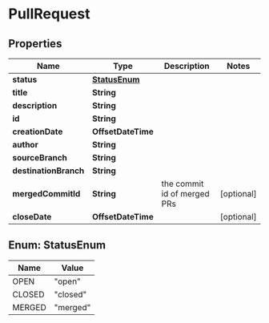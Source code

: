 

# PullRequest


## Properties

| Name | Type | Description | Notes |
|------------ | ------------- | ------------- | -------------|
|**status** | [**StatusEnum**](#StatusEnum) |  |  |
|**title** | **String** |  |  |
|**description** | **String** |  |  |
|**id** | **String** |  |  |
|**creationDate** | **OffsetDateTime** |  |  |
|**author** | **String** |  |  |
|**sourceBranch** | **String** |  |  |
|**destinationBranch** | **String** |  |  |
|**mergedCommitId** | **String** | the commit id of merged PRs |  [optional] |
|**closeDate** | **OffsetDateTime** |  |  [optional] |



## Enum: StatusEnum

| Name | Value |
|---- | -----|
| OPEN | &quot;open&quot; |
| CLOSED | &quot;closed&quot; |
| MERGED | &quot;merged&quot; |



